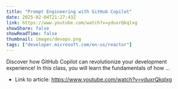 ```yaml
---
title: "Prompt Engineering with GitHub Copilot"
date: 2025-02-04T21:27:43Z
link: https://www.youtube.com/watch?v=yduxrQkqlxg
showShare: false
showReadTime: false
thumbnail: images/devops.png
tags: ["developer.microsoft.com/en-us/reactor"]
---
```

Discover how GitHub Copilot can revolutionize your development experience! In this class, you will learn the fundamentals of how ...

- Link to article: https://www.youtube.com/watch?v=yduxrQkqlxg